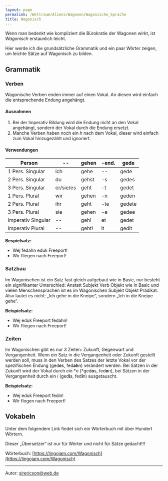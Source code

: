 ```yaml
---
layout: page
permalink: /Weltraum/Aliens/Wagonen/Wagonische_Sprache
title: Wagonisch
---
```




Wenn man bedenkt wie kompliziert die Bürokratie der Wagonen wirkt, ist *Wagonisch* erstaunlich leicht.

Hier werde ich die grundsätzliche Grammatik und ein paar Wörter zeigen, um leichte Sätze auf Wagonisch zu bilden.

## Grammatik

### Verben

Wagonische Verben enden immer auf einen Vokal. An diesen wird einfach die entsprechende Endung angehängt.

#### Ausnahmen

1. Bei der Imperativ Bildung wird die Endung nicht an den Vokal angehängt, sondern der Vokal durch die Endung ersetzt.
2. Manche Verben haben noch ein *h* nach dem Vokal, dieser wird einfach zum Vokal hinzugezählt und ignoriert.

#### Verwendungen

<table>
<thead>
<tr><th>Person</th><th>--</th><th>gehen</th><th>-end.</th><th>gede</th></tr>
</thead>
<tbody>
<tr><td>1 Pers. Singular</td><td>ich</td><td>gehe</td><td>--</td><td>gede</td></tr>
<tr><td>2 Pers. Singular</td><td>du</td><td>gehst</td><td>-s</td><td>gedes</td></tr>
<tr><td>3 Pers. Singular</td><td>er/sie/es</td><td>geht</td><td>-t</td><td>gedet</td></tr>
<tr><td>1 Pers. Plural</td><td>wir</td><td>gehen</td><td>-n</td><td>geden</td></tr>
<tr><td>2 Pers. Plural</td><td>ihr</td><td>geht</td><td>-te</td><td>gedete</td></tr>
<tr><td>3 Pers. Plural</td><td>sie</td><td>gehen</td><td>-e</td><td>gedee</td></tr>
<tr><td>Imperativ Singular</td><td>--</td><td>geh!</td><td>et</td><td>gedet</td></tr>
<tr><td>Imperativ Plural</td><td>--</td><td>geht!</td><td>it</td><td>gedit</td></tr>
</tbody>
</table>

**Bespielsatz:**

- Wej fedahn eduk Freeport!
- Wir fliegen nach Freeport!

### Satzbau

Im Wagonischen ist ein Satz fast gleich aufgebaut wie in Basic, nur besteht ein signifikanter Unterschied: Anstatt Subjekt Verb Objekt wie in Basic und vielen Menschensprachen ist es im Wagonischen Subjekt Objekt Prädikat. Also lautet es nicht: „Ich gehe in die Kneipe“, sondern „Ich in die Kneipe gehe“.

**Beispielsatz:**

- Wej eduk Freeport fedahn!
- Wir fliegen nach Freeport!

### Zeiten

Im Wagonischen gibt es nur 3 Zeiten: Zukunft, Gegenwart und Vergangenheit. Wenn ein Satz in die Vergangenheit oder Zukunft gestellt werden soll, muss in den Verben des Satzes der letzte Vokal vor der spezifischen Endung (ged**e**s, fed**ah**n) verändert werden. Bei Sätzen in der Zukunft wird der Vokal durch ein *o (*ged**o**s, fed**o**n), bei Sätzen in der Vergangenheit durch ein *i* (ged**i**s, fed**i**n) ausgetauscht.

**Beispielsatz:**

- Wej eduk Freeport fedin!
- Wir flogen nach Freeport!

## Vokabeln

Unter dem folgendem Link findet sich ein Wörterbuch mit über Hundert Wörtern.

Dieser „Übersetzer“ ist nur für Wörter und nicht für Sätze gedacht!!!

Wörterbuch: [https://lingojam.com/Wagonisch](https://lingojam.com/Wagonisch)

***

Autor: sirericson@web.de
